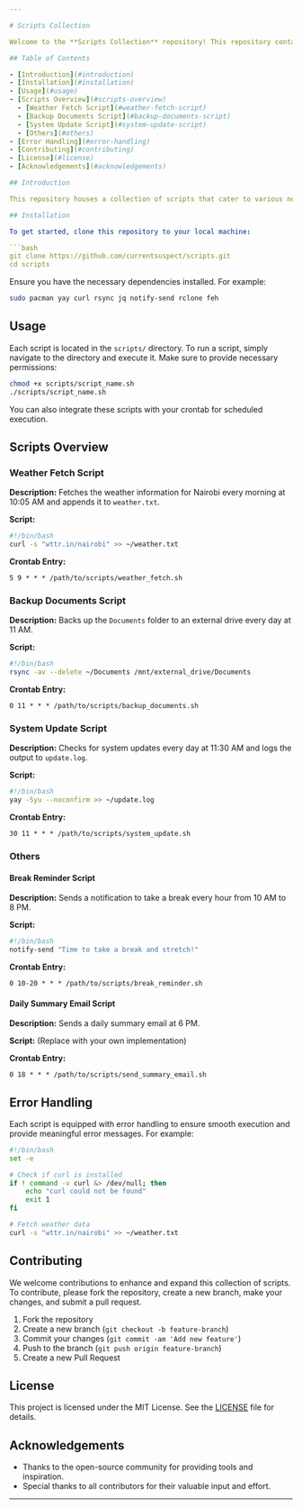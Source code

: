 ```yaml
---

# Scripts Collection

Welcome to the **Scripts Collection** repository! This repository contains a variety of utility scripts designed to automate everyday tasks, enhance productivity, and simplify complex processes.

## Table of Contents

- [Introduction](#introduction)
- [Installation](#installation)
- [Usage](#usage)
- [Scripts Overview](#scripts-overview)
  - [Weather Fetch Script](#weather-fetch-script)
  - [Backup Documents Script](#backup-documents-script)
  - [System Update Script](#system-update-script)
  - [Others](#others)
- [Error Handling](#error-handling)
- [Contributing](#contributing)
- [License](#license)
- [Acknowledgements](#acknowledgements)

## Introduction

This repository houses a collection of scripts that cater to various needs, from fetching weather data to automating backups and notifications. Each script is crafted with error handling and SMART properties to ensure reliability and efficiency.

## Installation

To get started, clone this repository to your local machine:

```bash
git clone https://github.com/currentsuspect/scripts.git
cd scripts
```

Ensure you have the necessary dependencies installed. For example:

```bash
sudo pacman yay curl rsync jq notify-send rclone feh
```

## Usage

Each script is located in the `scripts/` directory. To run a script, simply navigate to the directory and execute it. Make sure to provide necessary permissions:

```bash
chmod +x scripts/script_name.sh
./scripts/script_name.sh
```

You can also integrate these scripts with your crontab for scheduled execution.

## Scripts Overview

### Weather Fetch Script

**Description:** Fetches the weather information for Nairobi every morning at 10:05 AM and appends it to `weather.txt`.

**Script:**
```bash
#!/bin/bash
curl -s "wttr.in/nairobi" >> ~/weather.txt
```

**Crontab Entry:**
```
5 9 * * * /path/to/scripts/weather_fetch.sh
```

### Backup Documents Script

**Description:** Backs up the `Documents` folder to an external drive every day at 11 AM.

**Script:**
```bash
#!/bin/bash
rsync -av --delete ~/Documents /mnt/external_drive/Documents
```

**Crontab Entry:**
```
0 11 * * * /path/to/scripts/backup_documents.sh
```

### System Update Script

**Description:** Checks for system updates every day at 11:30 AM and logs the output to `update.log`.

**Script:**
```bash
#!/bin/bash
yay -Syu --noconfirm >> ~/update.log
```

**Crontab Entry:**
```
30 11 * * * /path/to/scripts/system_update.sh
```

### Others

#### Break Reminder Script

**Description:** Sends a notification to take a break every hour from 10 AM to 8 PM.

**Script:**
```bash
#!/bin/bash
notify-send "Time to take a break and stretch!"
```

**Crontab Entry:**
```
0 10-20 * * * /path/to/scripts/break_reminder.sh
```

#### Daily Summary Email Script

**Description:** Sends a daily summary email at 6 PM.

**Script:** (Replace with your own implementation)

**Crontab Entry:**
```
0 18 * * * /path/to/scripts/send_summary_email.sh
```

## Error Handling

Each script is equipped with error handling to ensure smooth execution and provide meaningful error messages. For example:

```bash
#!/bin/bash
set -e

# Check if curl is installed
if ! command -v curl &> /dev/null; then
    echo "curl could not be found"
    exit 1
fi

# Fetch weather data
curl -s "wttr.in/nairobi" >> ~/weather.txt
```

## Contributing

We welcome contributions to enhance and expand this collection of scripts. To contribute, please fork the repository, create a new branch, make your changes, and submit a pull request.

1. Fork the repository
2. Create a new branch (`git checkout -b feature-branch`)
3. Commit your changes (`git commit -am 'Add new feature'`)
4. Push to the branch (`git push origin feature-branch`)
5. Create a new Pull Request

## License

This project is licensed under the MIT License. See the [LICENSE](LICENSE) file for details.

## Acknowledgements

- Thanks to the open-source community for providing tools and inspiration.
- Special thanks to all contributors for their valuable input and effort.

---
```



